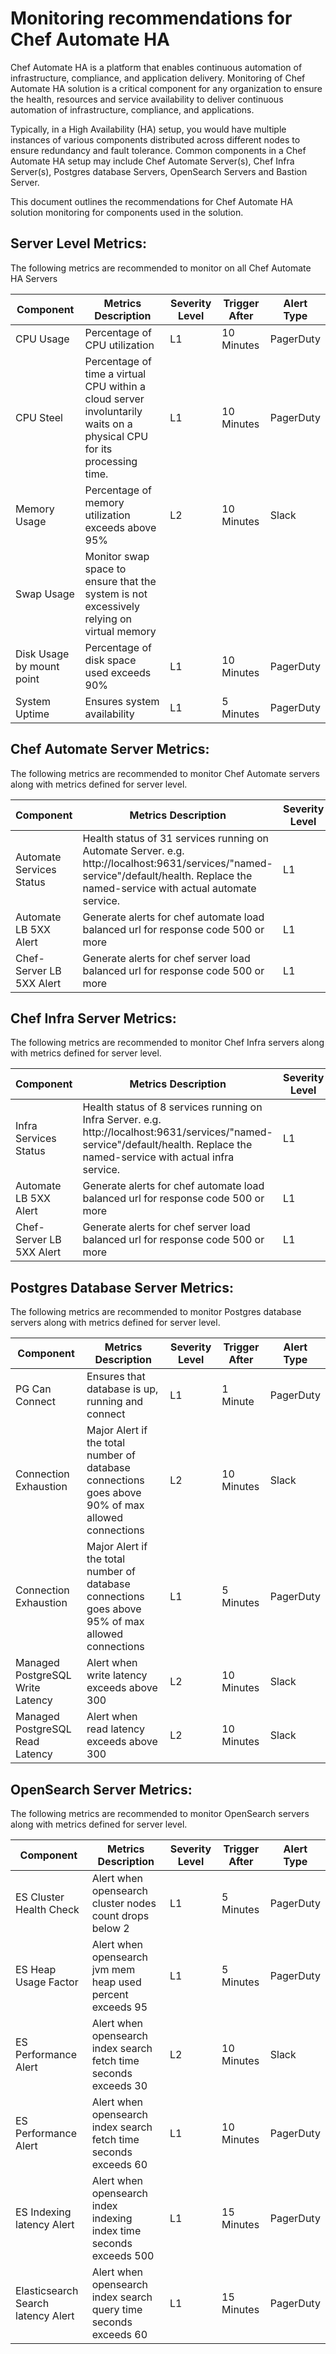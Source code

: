 # Monitoring recommendations for Chef Automate HA


Chef Automate HA is a platform that enables continuous automation of infrastructure, compliance, and application delivery. Monitoring of Chef Automate HA solution is a critical component for any organization to ensure the health, resources and service availability to deliver continuous automation of infrastructure, compliance, and applications.

Typically, in a High Availability (HA) setup, you would have multiple instances of various components distributed across different nodes to ensure redundancy and fault tolerance. Common components in a Chef Automate HA setup may include Chef Automate Server(s), Chef Infra Server(s), Postgres database Servers, OpenSearch Servers and Bastion Server.

This document outlines the recommendations for Chef Automate HA solution monitoring for components used in the solution.

## Server Level Metrics:
The following metrics are recommended to monitor on all Chef Automate HA Servers

| **Component**           | **Metrics Description**                        |  **Severity Level**     | **Trigger After**  |  **Alert Type**  |                       
|-------------------------|------------------------------------------------|-------------------|-------------------|-------------------|  
|CPU Usage                | Percentage of CPU utilization                   |L1 | 10 Minutes | PagerDuty |
|CPU Steel                | Percentage of time a virtual CPU within a cloud server involuntarily waits on a physical CPU for its processing time. |L1 | 10 Minutes | PagerDuty |
|Memory Usage             | Percentage of memory utilization exceeds above 95% | L2 | 10 Minutes | Slack |
|Swap Usage               | Monitor swap space to ensure that the system is not excessively relying on virtual memory ||||
|Disk Usage by mount point|Percentage of disk space used exceeds 90%|L1 | 10 Minutes | PagerDuty |
|System Uptime            | Ensures system availability |L1 | 5 Minutes | PagerDuty |

## Chef Automate Server Metrics:
The following metrics are recommended to monitor Chef Automate servers along with metrics defined for server level.

| **Component**           | **Metrics Description**                        |  **Severity Level**     | **Trigger After**  |  **Alert Type**  |                       
|-------------------------|------------------------------------------------|-------------------|-------------------|-------------------| 
| Automate Services Status | Health status of 31 services running on Automate Server. e.g. http://localhost:9631/services/"named-service"/default/health. Replace the named-service with actual automate service. |L1 | 5 Minutes | PagerDuty |
| Automate LB 5XX Alert | Generate alerts for chef automate load balanced url for response code 500 or more |L1 | 10 Minutes | PagerDuty |
| Chef-Server LB 5XX Alert | Generate alerts for chef server load balanced url for response code 500 or more |L1 | 10 Minutes | PagerDuty |

## Chef Infra Server Metrics:
The following metrics are recommended to monitor Chef Infra servers along with metrics defined for server level.

| **Component**           | **Metrics Description**                        |  **Severity Level**     | **Trigger After**  |  **Alert Type**  |                       
|-------------------------|------------------------------------------------|-------------------|-------------------|-------------------|  
| Infra Services Status | Health status of 8 services running on Infra Server. e.g. http://localhost:9631/services/"named-service"/default/health. Replace the named-service with actual infra service. |L1 | 5 Minutes | PagerDuty |
| Automate LB 5XX Alert | Generate alerts for chef automate load balanced url for response code 500 or more |L1 | 10 Minutes | PagerDuty |
| Chef-Server LB 5XX Alert | Generate alerts for chef server load balanced url for response code 500 or more |L1 | 10 Minutes | PagerDuty |

## Postgres Database Server Metrics:
The following metrics are recommended to monitor Postgres database servers along with metrics defined for server level.

| **Component**           | **Metrics Description**                        |  **Severity Level**     | **Trigger After**  |  **Alert Type**  |                       
|-------------------------|------------------------------------------------|-------------------|-------------------|-------------------| 
| PG Can Connect | Ensures that database is up, running and connect | L1 | 1 Minute | PagerDuty |
| Connection Exhaustion | Major Alert if the total number of database connections goes above 90% of max allowed connections | L2 | 10 Minutes | Slack |
| Connection Exhaustion | Major Alert if the total number of database connections goes above 95% of max allowed connections | L1 | 5 Minutes | PagerDuty |
| Managed PostgreSQL Write Latency | Alert when write latency exceeds above 300 |L2 | 10 Minutes | Slack |
| Managed PostgreSQL Read Latency | Alert when read latency exceeds above 300 |L2 | 10 Minutes | Slack |

## OpenSearch Server Metrics:
The following metrics are recommended to monitor OpenSearch servers along with metrics defined for server level.

| **Component**           | **Metrics Description**                        |  **Severity Level**     | **Trigger After**  |  **Alert Type**  |                       
|-------------------------|------------------------------------------------|-------------------|-------------------|-------------------|
| ES Cluster Health Check | Alert when opensearch cluster nodes count drops below  2 | L1 | 5 Minutes | PagerDuty |
| ES Heap Usage Factor | Alert when opensearch jvm mem heap used percent exceeds 95 | L1 | 5 Minutes | PagerDuty |
| ES Performance Alert | Alert when opensearch index search fetch time seconds exceeds  30 | L2 | 10 Minutes | Slack |
| ES Performance Alert | Alert when opensearch index search fetch time seconds exceeds 60 | L1 | 10 Minutes | PagerDuty |
| ES Indexing latency Alert | Alert when opensearch index indexing index time seconds exceeds 500 | L1 | 15 Minutes | PagerDuty |
| Elasticsearch Search latency Alert | Alert when opensearch index search query time seconds exceeds 60 | L1 | 15 Minutes | PagerDuty |